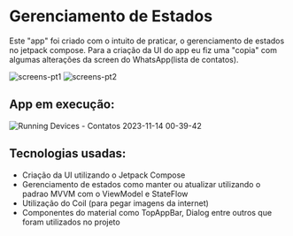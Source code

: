 # Gerenciamento de Estados

Este "app" foi criado com o intuito de praticar, o gerenciamento de estados no jetpack compose.
Para a criação da UI do app eu fiz uma "copia" com algumas alterações da screen do WhatsApp(lista de contatos).

![screens-pt1](https://github.com/FelipeOsorio-Android/Contatos/assets/143766583/86590d03-55aa-4452-9189-e1375aab56c8)
![screens-pt2](https://github.com/FelipeOsorio-Android/Contatos/assets/143766583/91a18642-36dd-4b4c-aecf-94a17aed0207)


## App em execução:

![Running Devices - Contatos 2023-11-14 00-39-42](https://github.com/FelipeOsorio-Android/Contatos/assets/143766583/5da19fe7-6a74-4d04-8a79-b16476806454)

## Tecnologias usadas:

- Criação da UI utilizando o Jetpack Compose
- Gerenciamento de estados como manter ou atualizar utilizando o padrao MVVM com o ViewModel e StateFlow
- Utilização do Coil (para pegar imagens da internet)
- Componentes do material como TopAppBar, Dialog entre outros que foram utilizados no projeto
